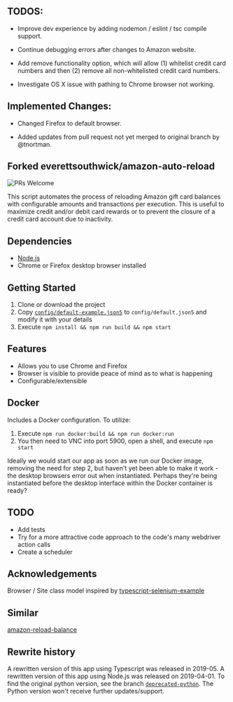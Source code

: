 ## TODOS:

-   Improve dev experience by adding nodemon / eslint / tsc compile support.

-   Continue debugging errors after changes to Amazon website.

-   Add remove functionality option, which will allow (1) whitelist credit card numbers and then (2) remove all non-whitelisted credit card numbers.

-   Investigate OS X issue with pathing to Chrome browser not working.

## Implemented Changes:

-   Changed Firefox to default browser.

-   Added updates from pull request not yet merged to original branch by @tnortman.

## Forked everettsouthwick/amazon-auto-reload

![PRs Welcome](https://img.shields.io/badge/PRs-welcome-brightscreen.svg)

This script automates the process of reloading Amazon gift card balances with configurable amounts and transactions per execution. This is useful to maximize credit and/or debit card rewards or to prevent the closure of a credit card account due to inactivity.

## Dependencies

-   [Node.js](https://nodejs.org/)
-   Chrome or Firefox desktop browser installed

## Getting Started

1. Clone or download the project
2. Copy [`config/default-example.json5`](config/default-example.json5) to `config/default.json5` and modify it with your details
3. Execute `npm install && npm run build && npm start`

## Features

-   Allows you to use Chrome and Firefox
-   Browser is visible to provide peace of mind as to what is happening
-   Configurable/extensible

## Docker

Includes a Docker configuration. To utilize:

1. Execute `npm run docker:build && npm run docker:run`
2. You then need to VNC into port 5900, open a shell, and execute `npm start`

Ideally we would start our app as soon as we run our Docker image, removing the need for step 2, but haven't yet been able to make it work - the desktop browsers error out when instantiated. Perhaps they're being instantiated before the desktop interface within the Docker container is ready?

## TODO

-   Add tests
-   Try for a more attractive code approach to the code's many webdriver action calls
-   Create a scheduler

## Acknowledgements

Browser / Site class model inspired by [typescript-selenium-example](/goenning/typescript-selenium-example)

## Similar

[amazon-reload-balance](https://github.com/rhobot/amazon-reload-balance)

## Rewrite history

A rewritten version of this app using Typescript was released in 2019-05. A rewritten version of this app using Node.js was released on 2019-04-01. To find the original python version, see the branch [`deprecated-python`](../../tree/deprecated-python). The Python version won't receive further updates/support.
